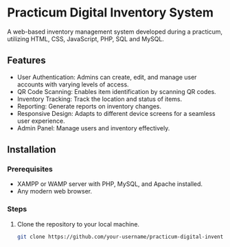 # Practicum Digital Inventory System

A web-based inventory management system developed during a practicum, utilizing HTML, CSS, JavaScript, PHP, SQL and MySQL.

## Features

- User Authentication: Admins can create, edit, and manage user accounts with varying levels of access.
- QR Code Scanning: Enables item identification by scanning QR codes.
- Inventory Tracking: Track the location and status of items.
- Reporting: Generate reports on inventory changes.
- Responsive Design: Adapts to different device screens for a seamless user experience.
- Admin Panel: Manage users and inventory effectively.

## Installation

### Prerequisites

- XAMPP or WAMP server with PHP, MySQL, and Apache installed.
- Any modern web browser.

### Steps

1. Clone the repository to your local machine.
   ```bash
   git clone https://github.com/your-username/practicum-digital-inventory.git
